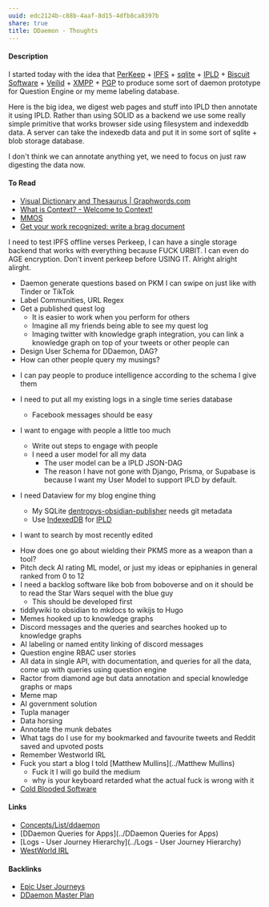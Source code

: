 ```yaml
---
uuid: edc2124b-c88b-4aaf-8d15-4dfb8ca8397b
share: true
title: DDaemon - Thoughts
---
```

#### Description

I started today with the idea that [PerKeep](../9c7ee4a4-18d0-452d-b707-cc2decd6b425) + [IPFS](../e1636216-dee3-430e-949c-3b2c24c36701) + [sqlite](../1a1ccc57-1ba3-4ba7-8db9-9eb945b88d85) + [IPLD](../a39a50ba-fe84-4382-9509-82f36b211619) + [Biscuit Software](../e92a03b3-9567-47a7-9c24-ce4ccb4119c6) +  [Veilid](../70565ff6-d3ef-4e93-b9bb-f72117b0c4f4)  + [XMPP](../a6395eb5-9ac1-4f0d-9cd8-d0ff093c91a3) + [PGP](../5df9b58c-313a-42ac-a127-c48bcb1d8bcb) to produce some sort of daemon prototype for Question Engine or my meme labeling database.

Here is the big idea, we digest web pages and stuff into IPLD then annotate it using IPLD. Rather than using SOLID as a backend we use some really simple primitive that works browser side using filesystem and indexeddb data. A server can take the indexedb data and put it in some sort of sqlite + blob storage database.

I don't think we can annotate anything yet, we need to focus on just raw digesting the data now.

#### To Read

* [Visual Dictionary and Thesaurus | Graphwords.com](https://graphwords.com/)
* [What is Context? - Welcome to Context!](https://docs.ctx.xyz/)
* [MMOS](http://mmos.ch/)
* [Get your work recognized: write a brag document](https://jvns.ca/blog/brag-documents/)

I need to test IPFS offline verses Perkeep, I can have a single storage backend that works with everything because FUCK URBIT. I can even do AGE encryption. Don't invent perkeep before USING IT. Alright alright alirght.


* Daemon generate questions based on PKM I can swipe on just like with Tinder or TikTok
* Label Communities, URL Regex
* Get a published quest log
	* It is easier to work when you perform for others
	* Imagine all my friends being able to see my quest log
	* Imaging twitter with knowledge graph integration, you can link a knowledge graph on top of your tweets or other people can
* Design User Schema for DDaemon, DAG?
* How can other people query my musings?
- I can pay people to produce intelligence according to the schema I give them
* I need to put all my existing logs in a single time series database
	* Facebook messages should be easy
* I want to engage with people a little too much
	* Write out steps to engage with people
	* I need a user model for all my data
		* The user model can be a IPLD JSON-DAG
		* The reason I have not gone with Django, Prisma, or Supabase is because I want my User Model to support IPLD by default.

* I need Dataview for my blog engine thing
	* My SQLite [dentropys-obsidian-publisher](../f43d858e-c32e-4d15-bfc4-456bb7f56ceb) needs git metadata
	* Use [IndexedDB](../9fea8cfd-e8fa-4324-921c-e9455862e374) for [IPLD](../a39a50ba-fe84-4382-9509-82f36b211619)
* I want to search by most recently edited 
- How does one go about wielding their PKMS more as a weapon than a tool?
- Pitch deck AI rating ML model, or just my ideas or epiphanies in general ranked from 0 to 12
- I need a backlog software like bob from boboverse and on it should be to read the Star Wars sequel with the blue guy
    - This should be developed first
- tiddlywiki to obsidian to mkdocs to wikijs to Hugo
- Memes hooked up to knowledge graphs
- Discord messages and the queries and searches hooked up to knowledge graphs
- AI labeling or named entity linking of discord messages
- Question engine RBAC user stories
- All data in single API, with documentation, and queries for all the data, come up with queries using question engine
- Ractor from diamond age but data annotation and special knowledge graphs or maps
- Meme map
- AI government solution
- Tupla manager
- Data horsing
- Annotate the munk debates
- What tags do I use for my bookmarked and favourite tweets and Reddit saved and upvoted posts
- Remember Westworld IRL
- Fuck you start a blog I told [Matthew Mullins](../Matthew Mullins)
	- Fuck it I will go build the medium
	- why is your keyboard retarded what the actual fuck is wrong with it
- [Cold Blooded Software](../103b6710-65cf-4c9e-aa8c-0a2e42c78eb8)
#### Links

* [Concepts/List/ddaemon](../Concepts/List/ddaemon)
* [DDaemon Queries for Apps](../DDaemon Queries for Apps)
* [Logs - User Journey Hierarchy](../Logs - User Journey Hierarchy)
* [WestWorld IRL](../6278d290-44a8-4500-a98f-1c30170167d9)

#### Backlinks

* [Epic User Journeys](/c81f0da9-8d82-4176-8458-cfb3d06924c4)
* [DDaemon Master Plan](/58fef7f0-c9dc-44b3-949f-1c034bc24cf2)